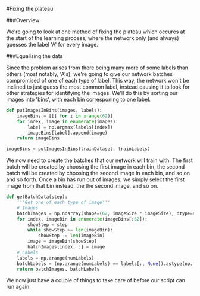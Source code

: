 #Fixing the plateau

###Overview

We're going to look at one method of fixing the plateau which occures at the start of the learning process, where the network only (and always) guesses the label 'A' for every image.

###Equalising the data

Since the problem arises from there being many more of some labels than others (most notably, 'A's), we're going to give our network batches compromised of one of each type of label. This way, the network won't be inclined to just guess the most common label, instead causing it to look for other strategies for identifying the images. We'll do this by sorting our images into 'bins', with each bin corresponing to one label.

```python
def putImagesInBins(images, labels):
	imageBins = [[] for i in xrange(62)]
	for index, image in enumerate(images):
		label = np.argmax(labels[index])
		imageBins[label].append(image)
	return imageBins

imageBins = putImagesInBins(trainDataset, trainLabels)
```

We now need to create the batches that our network will train with. The first batch will be created by choosing the first image in each bin, the second batch will be created by choosing the second image in each bin, and so on and so forth. Once a bin has run out of images, we simply select the first image from that bin instead, the the second image, and so on.

```python
def getBatchData(step):
	'''Get one of each type of image'''
	# Images
	batchImages = np.ndarray(shape=(62, imageSize * imageSize), dtype=np.float32)
	for index, imageBin in enumerate(imageBins[:62]):
		showStep = step
		while showStep >= len(imageBin):
			showStep -= len(imageBin)
		image = imageBin[showStep]
		batchImages[index, :] = image
	# Labels
	labels = np.arange(numLabels)
	batchLabels = (np.arange(numLabels) == labels[:, None]).astype(np.float32)
	return batchImages, batchLabels
```

We now just have a couple of things to take care of before our script can run again.
